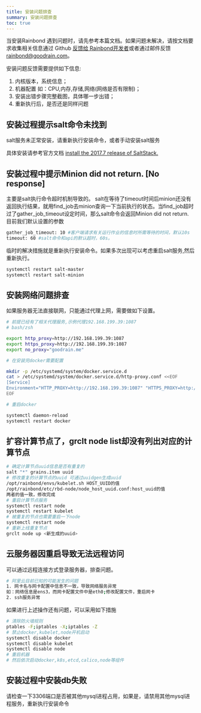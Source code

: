 ```yaml
---
title: 安装问题排查
summary: 安装问题排查
toc: true
---
```


当安装Rainbond 遇到问题时，请先参考本篇文档。如果问题未解决，请按文档要求收集相关信息通过 Github [反馈给 Rainbond开发者](https://github.com/goodrain/rainbond-install/issues/new)或者通过邮件反馈<rainbond@goodrain.com>。

安装问题反馈需要提供如下信息:

1. 内核版本，系统信息；
2. 机器配置 如：CPU,内存,存储,网络(网络是否有限制)；
3. 安装出错步骤完整截图，具体哪一步出错；
4. 重新执行后，是否还是同样问题

## 安装过程提示salt命令未找到

salt服务未正常安装，请重新执行安装命令，或者手动安装salt服务

具体安装请参考官方文档 [install the 2017.7 release of SaltStack.](https://repo.saltstack.com/2017.7.html)

## 安装过程中提示Minion did not return. [No response]
主要是salt执行命令超时机制导致的。
salt在等待了timeout时间后minion还没有返回执行结果，就用find_job去minion查询一下当前执行的状态。当find_job超时过了gather_job_timeout设定时间，那么salt命令会返回Minion did not return.
目前我们默认设置的参数

```bash
gather_job_timeout: 10 #客户端请求有关运行作业的信息时所需等待的时间，默认10s
timeout: 60 #salt命令和api的默认超时，60s。
```
临时的解决措施就是重新执行安装命令。如果多次出现可以考虑重启salt服务,然后重新执行。

```bash
systemctl restart salt-master
systemctl restart salt-minion
```

## 安装网络问题排查

如果服务器无法直接联网，只能通过代理上网，需要做如下设置。

```bash
# 前提已经有了相关代理服务,示例代理192.168.199.39:1087
# bash/zsh

export http_proxy=http://192.168.199.39:1087
export https_proxy=http://192.168.199.39:1087
export no_proxy="goodrain.me"

# 在安装完docker需要配置

mkdir -p /etc/systemd/system/docker.service.d
cat > /etc/systemd/system/docker.service.d/http-proxy.conf <<EOF
[Service]
Environment="HTTP_PROXY=http://192.168.199.39:1087" "HTTPS_PROXY=http://192.168.199.39:1087" "NO_PROXY=goodrain.me"
EOF

# 重启docker

systemctl daemon-reload
systemctl restart docker
```

## 扩容计算节点了，grclt node list却没有列出对应的计算节点

```bash
# 确定计算节点uuid信息是否有重复的
salt "*" grains.item uuid
# 修改重复的计算节点的uuid 可通过uuidgen生成uuid
/opt/rainbond/envs/kubelet.sh HOST_UUID的值
/opt/rainbond/etc/rbd-node/node_host_uuid.conf:host_uuid的值
两者的值一致，修改完成
# 重启计算节点服务
systemctl restart node
systemctl restart kubelet
# 被重复的节点也需要重启一下node
systemctl restart node
# 重新上线重复节点
grclt node up <新生成的uuid>
```

## 云服务器因重启导致无法远程访问

可以通过远程连接方式登录服务器，排查问题。

```bash
# 阿里云目前已知的可能发生的问题
1. 网卡名与网卡配置中信息不一致，导致网络服务异常
如：网络信息是ens3，而网卡配置文件中是eth0;修改配置文件，重启网卡
2. ssh服务异常
```

如果进行上述操作还有问题，可以采用如下措施

```bash
# 清除防火墙规则
ptables -F;iptables -X;iptables -Z
# 禁止docker,kubelet,node开机启动
systemctl disable docker
systemctl disable kubelet
systemctl disable node
# 重启机器
# 然后依次启动docker,k8s,etcd,calico,node等组件
```

## 安装过程中安装db失败

请检查一下3306端口是否被其他mysql进程占用，如果是，请禁用其他mysql进程服务，重新执行安装命令
